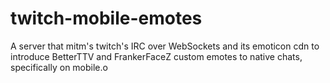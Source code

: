 # twitch-mobile-emotes

A server that mitm's twitch's IRC over WebSockets and its emoticon cdn to introduce BetterTTV and FrankerFaceZ custom emotes to native chats, specifically on mobile.o 
